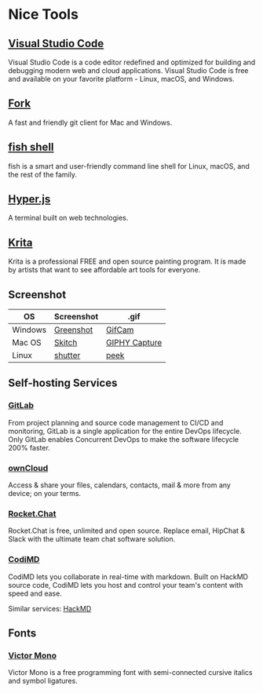 # Nice Tools

## [Visual Studio Code](https://code.visualstudio.com/)

Visual Studio Code is a code editor redefined and optimized for building and debugging modern web and cloud applications. Visual Studio Code is free and available on your favorite platform - Linux, macOS, and Windows.

## [Fork](https://git-fork.com/)

A fast and friendly git client for Mac and Windows.

## [fish shell](./fish.md)

fish is a smart and user-friendly command line shell for Linux, macOS, and the rest of the family.

## [Hyper.js](https://hyper.is/)

A terminal built on web technologies.

## [Krita](https://krita.org/)

Krita is a professional FREE and open source painting program. It is made by artists that want to see affordable art tools for everyone.

## Screenshot

| OS      | Screenshot                                     | .gif                                                                          |
| ------- | ---------------------------------------------- | ----------------------------------------------------------------------------- |
| Windows | [Greenshot](https://getgreenshot.org/)         | [GifCam](http://blog.bahraniapps.com/gifcam/)                                 |
| Mac OS  | [Skitch](https://evernote.com/products/skitch) | [GIPHY Capture](https://giphy.com/posts/giphy-launches-giphy-capture-for-mac) |
| Linux   | [shutter](http://shutter-project.org/)         | [peek](https://github.com/phw/peek)                                           |

## Self-hosting Services

### [GitLab](https://about.gitlab.com/[])

From project planning and source code management to CI/CD and monitoring, GitLab is a single application for the entire DevOps lifecycle. Only GitLab enables Concurrent DevOps to make the software lifecycle 200% faster.

### [ownCloud](https://owncloud.org/)

Access & share your files, calendars, contacts, mail & more from any device; on your terms.

### [Rocket.Chat](https://rocket.chat/)

Rocket.Chat is free, unlimited and open source. Replace email, HipChat & Slack with the ultimate team chat software solution.

### [CodiMD](https://github.com/hackmdio/codimd)

CodiMD lets you collaborate in real-time with markdown. Built on HackMD source code, CodiMD lets you host and control your team's content with speed and ease.

Similar services: [HackMD](https://hackmd.io/)

## Fonts

### [Victor Mono](https://rubjo.github.io/victor-mono/)

Victor Mono is a free programming font with semi-connected cursive italics and symbol ligatures.
